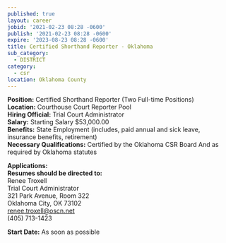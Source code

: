 ```yaml
---
published: true
layout: career
jobid: '2021-02-23 08:28 -0600'
publish: '2021-02-23 08:28 -0600'
expire: '2023-08-23 08:28 -0600'
title: Certified Shorthand Reporter - Oklahoma
sub_category:
  - DISTRICT
category:
  - csr
location: Oklahoma County
---
```

**Position:** Certified Shorthand Reporter (Two Full-time Positions)    
**Location:** Courthouse Court Reporter Pool   
**Hiring Official:** Trial Court Administrator    
**Salary:** Starting Salary $53,000.00  
**Benefits:** State Employment (includes, paid annual and sick leave, insurance benefits, retirement)    
**Necessary Qualifications:** Certified by the Oklahoma CSR Board And as required by Oklahoma statutes
										

**Applications:**   
**Resumes should be directed to:**  
Renee Troxell   
Trial Court Administrator	  
321 Park Avenue, Room 322  
Oklahoma City, OK  73102  
[renee.troxell@oscn.net](mailto:renee.troxell@oscn.net)  
(405) 713-1423  

**Start Date:** As soon as possible
